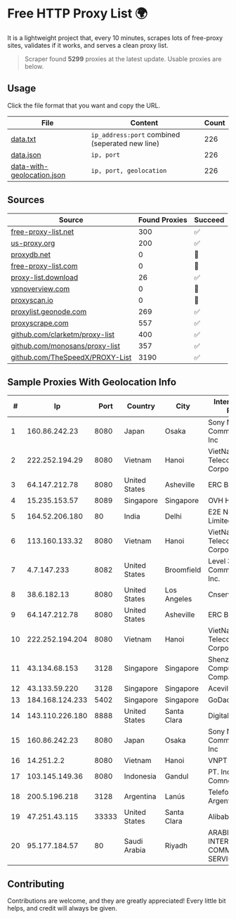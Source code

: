 
# Free HTTP Proxy List 🌍

It is a lightweight project that, every 10 minutes, scrapes lots of free-proxy sites, validates if it works, and serves a clean proxy list.


> Scraper found **5299** proxies at the latest update. Usable proxies are below.

## Usage

Click the file format that you want and copy the URL.


|File|Content|Count|
|----|-------|-----|
|[data.txt](https://raw.githubusercontent.com/themiralay/Proxy-List-World/master/data.txt)|`ip_address:port` combined (seperated new line)|226|
|[data.json](https://raw.githubusercontent.com/themiralay/Proxy-List-World/master/data.json)|`ip, port`|226|
|[data-with-geolocation.json](https://raw.githubusercontent.com/themiralay/Proxy-List-World/master/data-with-geolocation.json)|`ip, port, geolocation`|226|

## Sources

|Source|Found Proxies|Succeed|
|------|-------------|-------|
|[free-proxy-list.net](https://free-proxy-list.net)|300|✅|
|[us-proxy.org](https://www.us-proxy.org)|200|✅|
|[proxydb.net](http://proxydb.net)|0|🚫|
|[free-proxy-list.com](https://free-proxy-list.com/?page=&port=&type%5B%5D=http&type%5B%5D=https&up_time=0&search=Search)|0|🚫|
|[proxy-list.download](https://www.proxy-list.download/HTTP)|26|✅|
|[vpnoverview.com](https://vpnoverview.com/privacy/anonymous-browsing/free-proxy-servers)|0|🚫|
|[proxyscan.io](https://www.proxyscan.io)|0|🚫|
|[proxylist.geonode.com](https://proxylist.geonode.com/api/proxy-list?limit=300&page=1&sort_by=lastChecked&sort_type=desc&protocols=http,https)|269|✅|
|[proxyscrape.com](https://api.proxyscrape.com/v2/?request=displayproxies&protocol=http&timeout=10000&country=all&ssl=all&anonymity=all)|557|✅|
|[github.com/clarketm/proxy-list](https://raw.githubusercontent.com/clarketm/proxy-list/master/proxy-list-raw.txt)|400|✅|
|[github.com/monosans/proxy-list](https://raw.githubusercontent.com/monosans/proxy-list/main/proxies/http.txt)|357|✅|
|[github.com/TheSpeedX/PROXY-List](https://raw.githubusercontent.com/TheSpeedX/PROXY-List/master/http.txt)|3190|✅|


## Sample Proxies With Geolocation Info

|#|Ip|Port|Country|City|Internet Service Provider|
|-|--|----|-------|----|-------------------------|
|1|160.86.242.23|8080|Japan|Osaka|Sony Network Communications Inc|
|2|222.252.194.29|8080|Vietnam|Hanoi|VietNam Post and Telecom Corporation|
|3|64.147.212.78|8080|United States|Asheville|ERC Broadband|
|4|15.235.153.57|8089|Singapore|Singapore|OVH Hosting|
|5|164.52.206.180|80|India|Delhi|E2E Networks Limited|
|6|113.160.133.32|8080|Vietnam|Hanoi|VietNam Post and Telecom Corporation|
|7|4.7.147.233|8082|United States|Broomfield|Level 3 Communications, Inc.|
|8|38.6.182.13|8080|United States|Los Angeles|Cnservers LLC|
|9|64.147.212.78|8080|United States|Asheville|ERC Broadband|
|10|222.252.194.204|8080|Vietnam|Hanoi|VietNam Post and Telecom Corporation|
|11|43.134.68.153|3128|Singapore|Singapore|Shenzhen Tencent Computer Systems Company Limited|
|12|43.133.59.220|3128|Singapore|Singapore|Aceville Pte.ltd|
|13|184.168.124.233|5402|Singapore|Singapore|GoDaddy.com, LLC|
|14|143.110.226.180|8888|United States|Santa Clara|DigitalOcean, LLC|
|15|160.86.242.23|8080|Japan|Osaka|Sony Network Communications Inc|
|16|14.251.2.2|8080|Vietnam|Hanoi|VNPT|
|17|103.145.149.36|8080|Indonesia|Gandul|PT. Indonesia Comnets Plus|
|18|200.5.196.218|3128|Argentina|Lanús|Telefonica de Argentina|
|19|47.251.43.115|33333|United States|Santa Clara|Alibaba Cloud LLC|
|20|95.177.184.57|80|Saudi Arabia|Riyadh|ARABIAN INTERNET & COMMUNICATIONS SERVICES CO.LTD|



## Contributing

Contributions are welcome, and they are greatly appreciated! Every
little bit helps, and credit will always be given.

